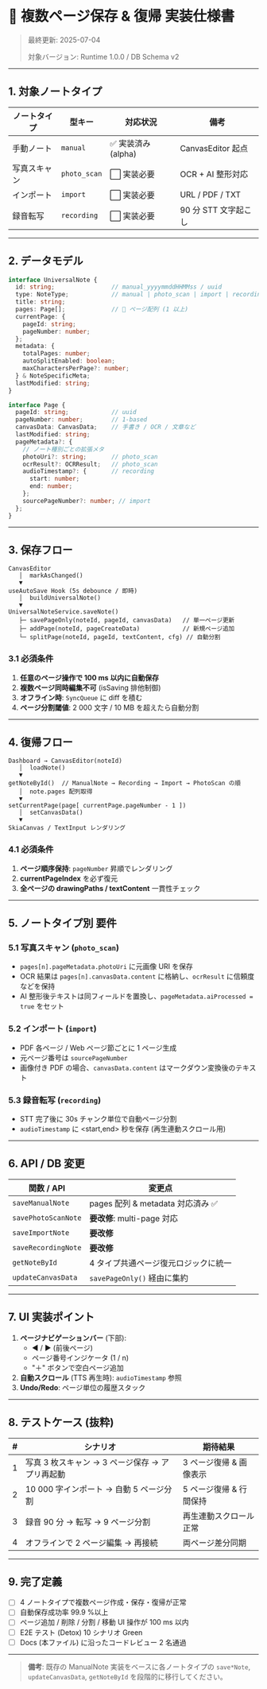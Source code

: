 # 📄 複数ページ保存 & 復帰 実装仕様書

> 最終更新: 2025-07-04
>
> 対象バージョン: Runtime 1.0.0 / DB Schema v2

---

## 1. 対象ノートタイプ

| ノートタイプ | 型キー | 対応状況 | 備考 |
|--------------|--------|----------|------|
| 手動ノート    | `manual`      | ✅ 実装済み (alpha) | CanvasEditor 起点 |
| 写真スキャン  | `photo_scan`  | ⬜ 実装必要        | OCR + AI 整形対応 |
| インポート     | `import`      | ⬜ 実装必要        | URL / PDF / TXT |
| 録音転写       | `recording`   | ⬜ 実装必要        | 90 分 STT 文字起こし |

---

## 2. データモデル

```ts
interface UniversalNote {
  id: string;                // manual_yyyymmddHHMMss / uuid
  type: NoteType;            // manual | photo_scan | import | recording
  title: string;
  pages: Page[];             // 🎯 ページ配列 (1 以上)
  currentPage: {
    pageId: string;
    pageNumber: number;
  };
  metadata: {
    totalPages: number;
    autoSplitEnabled: boolean;
    maxCharactersPerPage?: number;
  } & NoteSpecificMeta;
  lastModified: string;
}

interface Page {
  pageId: string;            // uuid
  pageNumber: number;        // 1-based
  canvasData: CanvasData;    // 手書き / OCR / 文章など
  lastModified: string;
  pageMetadata?: {
    // ノート種別ごとの拡張メタ
    photoUri?: string;       // photo_scan
    ocrResult?: OCRResult;   // photo_scan
    audioTimestamp?: {       // recording
      start: number;
      end: number;
    };
    sourcePageNumber?: number; // import
  };
}
```

---

## 3. 保存フロー

```
CanvasEditor
   │  markAsChanged()
   ▼
useAutoSave Hook (5s debounce / 即時)
   │  buildUniversalNote()
   ▼
UniversalNoteService.saveNote()
   ├─ savePageOnly(noteId, pageId, canvasData)   // 単一ページ更新
   ├─ addPage(noteId, pageCreateData)            // 新規ページ追加
   └─ splitPage(noteId, pageId, textContent, cfg) // 自動分割
```

### 3.1 必須条件
1. **任意のページ操作で 100 ms 以内に自動保存**
2. **複数ページ同時編集不可** (isSaving 排他制御)
3. **オフライン時**: `SyncQueue` に diff を積む
4. **ページ分割閾値**: 2 000 文字 / 10 MB を超えたら自動分割

---

## 4. 復帰フロー

```
Dashboard → CanvasEditor(noteId)
   │  loadNote()
   ▼
getNoteById()  // ManualNote → Recording → Import → PhotoScan の順
   │  note.pages 配列取得
   ▼
setCurrentPage(page[ currentPage.pageNumber - 1 ])
   │  setCanvasData()
   ▼
SkiaCanvas / TextInput レンダリング
```

### 4.1 必須条件
1. **ページ順序保持**: `pageNumber` 昇順でレンダリング
2. **currentPageIndex** を必ず復元
3. **全ページの drawingPaths / textContent** 一貫性チェック

---

## 5. ノートタイプ別 要件

### 5.1 写真スキャン (`photo_scan`)
- `pages[n].pageMetadata.photoUri` に元画像 URI を保存
- OCR 結果は `pages[n].canvasData.content` に格納し、`ocrResult` に信頼度などを保持
- AI 整形後テキストは同フィールドを置換し、`pageMetadata.aiProcessed = true` をセット

### 5.2 インポート (`import`)
- PDF 各ページ / Web ページ節ごとに 1 ページ生成
- 元ページ番号は `sourcePageNumber`
- 画像付き PDF の場合、`canvasData.content` はマークダウン変換後のテキスト

### 5.3 録音転写 (`recording`)
- STT 完了後に 30s チャンク単位で自動ページ分割
- `audioTimestamp` に <start,end> 秒を保存 (再生連動スクロール用)

---

## 6. API / DB 変更

| 関数 / API | 変更点 |
|------------|--------|
| `saveManualNote` | pages 配列 & metadata 対応済み ✅ |
| `savePhotoScanNote` | **要改修**: multi-page 対応 |
| `saveImportNote` | **要改修** |
| `saveRecordingNote` | **要改修** |
| `getNoteById` | 4 タイプ共通ページ復元ロジックに統一 |
| `updateCanvasData` | `savePageOnly()` 経由に集約 |

---

## 7. UI 実装ポイント

1. **ページナビゲーションバー** (下部):
   - ◀︎ / ▶︎   (前後ページ)
   - ページ番号インジケータ (1 / n)
   - "＋" ボタンで空白ページ追加
2. **自動スクロール** (TTS 再生時): `audioTimestamp` 参照
3. **Undo/Redo**: ページ単位の履歴スタック

---

## 8. テストケース (抜粋)

| # | シナリオ | 期待結果 |
|---|-----------|----------|
| 1 | 写真 3 枚スキャン → 3 ページ保存 → アプリ再起動 | 3 ページ復帰 & 画像表示 |
| 2 | 10 000 字インポート → 自動 5 ページ分割 | 5 ページ復帰 & 行間保持 |
| 3 | 録音 90 分 → 転写 → 9 ページ分割 | 再生連動スクロール正常 |
| 4 | オフラインで 2 ページ編集 → 再接続 | 両ページ差分同期 |

---

## 9. 完了定義

- [ ] 4 ノートタイプで複数ページ作成・保存・復帰が正常
- [ ] 自動保存成功率 99.9 %以上
- [ ] ページ追加 / 削除 / 分割 / 移動 UI 操作が 100 ms 以内
- [ ] E2E テスト (Detox) 10 シナリオ Green
- [ ] Docs (本ファイル) に沿ったコードレビュー 2 名通過

---

> **備考**: 既存の ManualNote 実装をベースに各ノートタイプの `save*Note`, `updateCanvasData`, `getNoteById` を段階的に移行してください。 